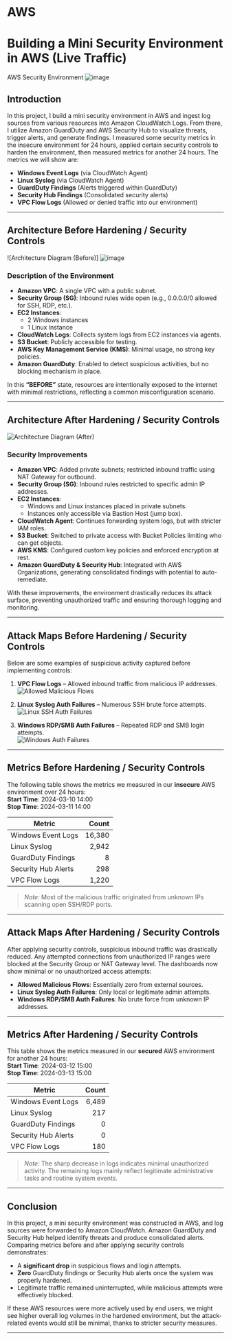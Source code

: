 # AWS
# Building a Mini Security Environment in AWS (Live Traffic)

AWS Security Environment
![image](https://github.com/user-attachments/assets/f0d430a2-41a1-4130-aa2a-b09abb3f4b5d)


## Introduction

In this project, I build a mini security environment in AWS and ingest log sources from various resources into Amazon CloudWatch Logs. From there, I utilize Amazon GuardDuty and AWS Security Hub to visualize threats, trigger alerts, and generate findings. I measured some security metrics in the insecure environment for 24 hours, applied certain security controls to harden the environment, then measured metrics for another 24 hours. The metrics we will show are:

- **Windows Event Logs** (via CloudWatch Agent)
- **Linux Syslog** (via CloudWatch Agent)
- **GuardDuty Findings** (Alerts triggered within GuardDuty)
- **Security Hub Findings** (Consolidated security alerts)
- **VPC Flow Logs** (Allowed or denied traffic into our environment)

---

## Architecture Before Hardening / Security Controls

![Architecture Diagram (Before)] ![image](https://github.com/user-attachments/assets/226f3a08-a6de-4a0d-b0aa-4a4ed484f9a6)


### Description of the Environment

- **Amazon VPC**: A single VPC with a public subnet.  
- **Security Group (SG)**: Inbound rules wide open (e.g., 0.0.0.0/0 allowed for SSH, RDP, etc.).  
- **EC2 Instances**: 
  - 2 Windows instances  
  - 1 Linux instance  
- **CloudWatch Logs**: Collects system logs from EC2 instances via agents.  
- **S3 Bucket**: Publicly accessible for testing.  
- **AWS Key Management Service (KMS)**: Minimal usage, no strong key policies.  
- **Amazon GuardDuty**: Enabled to detect suspicious activities, but no blocking mechanism in place.

In this **“BEFORE”** state, resources are intentionally exposed to the internet with minimal restrictions, reflecting a common misconfiguration scenario.

---

## Architecture After Hardening / Security Controls

![Architecture Diagram (After)](https://i.imgur.com/fiK12O4.jpg)

### Security Improvements

- **Amazon VPC**: Added private subnets; restricted inbound traffic using NAT Gateway for outbound.  
- **Security Group (SG)**: Inbound rules restricted to specific admin IP addresses.  
- **EC2 Instances**:  
  - Windows and Linux instances placed in private subnets.  
  - Instances only accessible via Bastion Host (jump box).  
- **CloudWatch Agent**: Continues forwarding system logs, but with stricter IAM roles.  
- **S3 Bucket**: Switched to private access with Bucket Policies limiting who can get objects.  
- **AWS KMS**: Configured custom key policies and enforced encryption at rest.  
- **Amazon GuardDuty & Security Hub**: Integrated with AWS Organizations, generating consolidated findings with potential to auto-remediate.

With these improvements, the environment drastically reduces its attack surface, preventing unauthorized traffic and ensuring thorough logging and monitoring.

---

## Attack Maps Before Hardening / Security Controls

Below are some examples of suspicious activity captured before implementing controls:

1. **VPC Flow Logs** – Allowed inbound traffic from malicious IP addresses.  
   ![Allowed Malicious Flows](https://i.imgur.com/pcGApEe.png)

2. **Linux Syslog Auth Failures** – Numerous SSH brute force attempts.  
   ![Linux SSH Auth Failures](https://i.imgur.com/F5osLM2.png)

3. **Windows RDP/SMB Auth Failures** – Repeated RDP and SMB login attempts.  
   ![Windows Auth Failures](https://i.imgur.com/RaBGo5e.png)

---

## Metrics Before Hardening / Security Controls

The following table shows the metrics we measured in our **insecure** AWS environment over 24 hours:  
**Start Time**: 2024-03-10 14:00  
**Stop Time**:  2024-03-11 14:00  

| Metric              | Count  |
| ------------------- | -----: |
| Windows Event Logs  | 16,380 |
| Linux Syslog        | 2,942  |
| GuardDuty Findings  | 8      |
| Security Hub Alerts | 298    |
| VPC Flow Logs       | 1,220  |

> *Note:* Most of the malicious traffic originated from unknown IPs scanning open SSH/RDP ports.

---

## Attack Maps After Hardening / Security Controls

After applying security controls, suspicious inbound traffic was drastically reduced. Any attempted connections from unauthorized IP ranges were blocked at the Security Group or NAT Gateway level. The dashboards now show minimal or no unauthorized access attempts:

- **Allowed Malicious Flows**: Essentially zero from external sources.  
- **Linux Syslog Auth Failures**: Only local or legitimate admin attempts.  
- **Windows RDP/SMB Auth Failures**: No brute force from unknown IP addresses.

---

## Metrics After Hardening / Security Controls

This table shows the metrics measured in our **secured** AWS environment for another 24 hours:  
**Start Time**: 2024-03-12 15:00  
**Stop Time**:  2024-03-13 15:00  

| Metric              | Count |
| ------------------- | ----: |
| Windows Event Logs  | 6,489 |
| Linux Syslog        |  217  |
| GuardDuty Findings  |    0  |
| Security Hub Alerts |    0  |
| VPC Flow Logs       |   180 |

> *Note:* The sharp decrease in logs indicates minimal unauthorized activity. The remaining logs mainly reflect legitimate administrative tasks and routine system events.

---

## Conclusion

In this project, a mini security environment was constructed in AWS, and log sources were forwarded to Amazon CloudWatch. Amazon GuardDuty and Security Hub helped identify threats and produce consolidated alerts. Comparing metrics before and after applying security controls demonstrates:

- A **significant drop** in suspicious flows and login attempts.  
- **Zero** GuardDuty findings or Security Hub alerts once the system was properly hardened.  
- Legitimate traffic remained uninterrupted, while malicious attempts were effectively blocked.

If these AWS resources were more actively used by end users, we might see higher overall log volumes in the hardened environment, but the attack-related events would still be minimal, thanks to stricter security measures.

---
